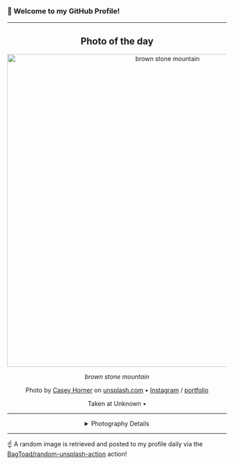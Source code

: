 ### 👋 Welcome to my GitHub Profile!

----
<div align="center">

## Photo of the day
  
  <a href="https://unsplash.com/photos/brown-stone-mountain-y7_sHDMRJsQ"><img width="720" src="https://images.unsplash.com/photo-1557626207-d830b677ec7e?crop=entropy&cs=tinysrgb&fit=max&fm=jpg&ixid=M3w1OTQ0OTd8MHwxfHJhbmRvbXx8fHx8fHx8fDE3NTM1MTAyMTZ8&ixlib=rb-4.1.0&q=80&w=1080" alt="brown stone mountain"></a>
  
  <em>brown stone mountain</em>
  
  <em></em>

  Photo by [Casey Horner](http://paypal.me./CaseyHorner) on [unsplash.com](https://unsplash.com/) • [Instagram](https://instagram.com/mischievous_penguins) / [portfolio](http://paypal.me./CaseyHorner)
  
  Taken at Unknown • 
  
  ---
  
<details>
<summary>Photography Details</summary>
  
| Parameter     | Value |
| ------------- | ----- |
| Camera Model  | ILCE-7M3 |
| Exposure Time | 15 |
| Aperture      | 1.4 |
| Focal Length  | 24.0 |
| ISO           | 6400 |
| Location      | Unknown (null) |
| Coordinates   | Latitude null, Longitude null |

</details>

</div>

----

☝️ A random image is retrieved and posted to my profile daily via the [BagToad/random-unsplash-action](https://github.com/BagToad/random-unsplash-action) action!
